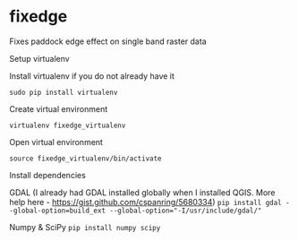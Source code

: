 # fixedge
Fixes paddock edge effect on single band raster data

Setup virtualenv

Install virtualenv if you do not already have it

`sudo pip install virtualenv`

Create virtual environment

`virtualenv fixedge_virtualenv`

Open virtual environment

`source fixedge_virtualenv/bin/activate`

Install dependencies 

GDAL
(I already had GDAL installed globally when I installed QGIS. More help here - https://gist.github.com/cspanring/5680334)
`pip install gdal --global-option=build_ext --global-option="-I/usr/include/gdal/"`

Numpy & SciPy
`pip install numpy scipy`

